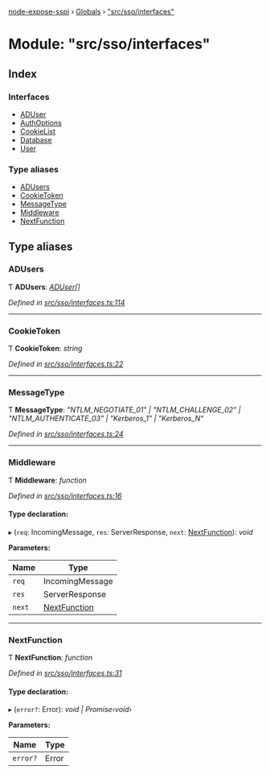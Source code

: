 [node-expose-sspi](../README.md) › [Globals](../globals.md) › ["src/sso/interfaces"](_src_sso_interfaces_.md)

# Module: "src/sso/interfaces"

## Index

### Interfaces

* [ADUser](../interfaces/_src_sso_interfaces_.aduser.md)
* [AuthOptions](../interfaces/_src_sso_interfaces_.authoptions.md)
* [CookieList](../interfaces/_src_sso_interfaces_.cookielist.md)
* [Database](../interfaces/_src_sso_interfaces_.database.md)
* [User](../interfaces/_src_sso_interfaces_.user.md)

### Type aliases

* [ADUsers](_src_sso_interfaces_.md#adusers)
* [CookieToken](_src_sso_interfaces_.md#cookietoken)
* [MessageType](_src_sso_interfaces_.md#messagetype)
* [Middleware](_src_sso_interfaces_.md#middleware)
* [NextFunction](_src_sso_interfaces_.md#nextfunction)

## Type aliases

###  ADUsers

Ƭ **ADUsers**: *[ADUser](../interfaces/_src_sso_interfaces_.aduser.md)[]*

*Defined in [src/sso/interfaces.ts:114](https://github.com/jlguenego/node-expose-sspi/blob/3194bc1/src/sso/interfaces.ts#L114)*

___

###  CookieToken

Ƭ **CookieToken**: *string*

*Defined in [src/sso/interfaces.ts:22](https://github.com/jlguenego/node-expose-sspi/blob/3194bc1/src/sso/interfaces.ts#L22)*

___

###  MessageType

Ƭ **MessageType**: *"NTLM_NEGOTIATE_01" | "NTLM_CHALLENGE_02" | "NTLM_AUTHENTICATE_03" | "Kerberos_1" | "Kerberos_N"*

*Defined in [src/sso/interfaces.ts:24](https://github.com/jlguenego/node-expose-sspi/blob/3194bc1/src/sso/interfaces.ts#L24)*

___

###  Middleware

Ƭ **Middleware**: *function*

*Defined in [src/sso/interfaces.ts:16](https://github.com/jlguenego/node-expose-sspi/blob/3194bc1/src/sso/interfaces.ts#L16)*

#### Type declaration:

▸ (`req`: IncomingMessage, `res`: ServerResponse, `next`: [NextFunction](_src_sso_interfaces_.md#nextfunction)): *void*

**Parameters:**

Name | Type |
------ | ------ |
`req` | IncomingMessage |
`res` | ServerResponse |
`next` | [NextFunction](_src_sso_interfaces_.md#nextfunction) |

___

###  NextFunction

Ƭ **NextFunction**: *function*

*Defined in [src/sso/interfaces.ts:31](https://github.com/jlguenego/node-expose-sspi/blob/3194bc1/src/sso/interfaces.ts#L31)*

#### Type declaration:

▸ (`error?`: Error): *void | Promise‹void›*

**Parameters:**

Name | Type |
------ | ------ |
`error?` | Error |
